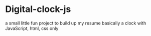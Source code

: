 # Digital-clock-js

a small little fun project to build up my resume basically a clock with JavaScript, html, css only
